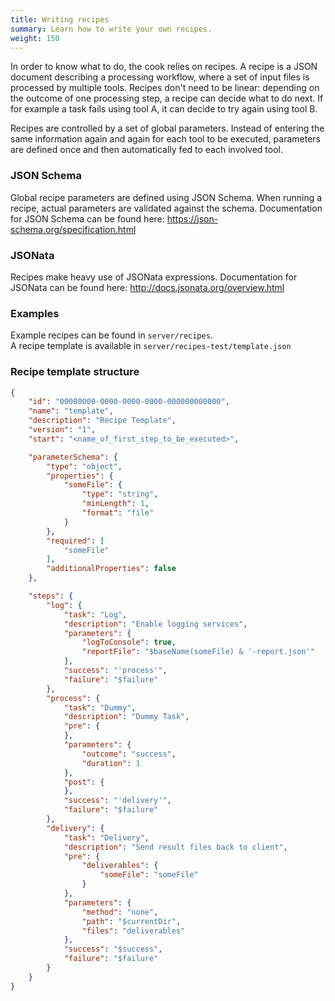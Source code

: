 ```yaml
---
title: Writing recipes
summary: Learn how to write your own recipes.
weight: 150
---
```


In order to know what to do, the cook relies on recipes. A recipe is a JSON document describing a processing workflow, where a set of input files is processed by multiple tools. Recipes don't need to be linear: depending on the outcome of one processing step, a recipe can decide what to do next. If for example a task fails using tool A, it can decide to try again using tool B.

Recipes are controlled by a set of global parameters. Instead of entering the same information again and again for each tool to be executed, parameters are defined once and then automatically fed to each involved tool.

### JSON Schema

Global recipe parameters are defined using JSON Schema. When running a recipe, actual parameters are validated against the schema. Documentation for JSON Schema can be found here: https://json-schema.org/specification.html

### JSONata

Recipes make heavy use of JSONata expressions. Documentation for JSONata can be found here:
http://docs.jsonata.org/overview.html

### Examples

Example recipes can be found in `server/recipes`.  
A recipe template is available in `server/recipes-test/template.json`

### Recipe template structure

```json
{
    "id": "00000000-0000-0000-0000-000000000000",
    "name": "template",
    "description": "Recipe Template",
    "version": "1",
    "start": "<name_of_first_step_to_be_executed>",

    "parameterSchema": {
        "type": "object",
        "properties": {
            "someFile": {
                "type": "string",
                "minLength": 1,
                "format": "file"
            }
        },
        "required": [
            "someFile"
        ],
        "additionalProperties": false
    },

    "steps": {
        "log": {
            "task": "Log",
            "description": "Enable logging services",
            "parameters": {
                "logToConsole": true,
                "reportFile": "$baseName(someFile) & '-report.json'"
            },
            "success": "'process'",
            "failure": "$failure"
        },
        "process": {
            "task": "Dummy",
            "description": "Dummy Task",
            "pre": {
            },
            "parameters": {
                "outcome": "success",
                "duration": 1
            },
            "post": {
            },
            "success": "'delivery'",
            "failure": "$failure"
        },
        "delivery": {
            "task": "Delivery",
            "description": "Send result files back to client",
            "pre": {
                "deliverables": {
                    "someFile": "someFile"
                }
            },
            "parameters": {
                "method": "none",
                "path": "$currentDir",
                "files": "deliverables"
            },
            "success": "$success",
            "failure": "$failure"
        }
    }
}
```
